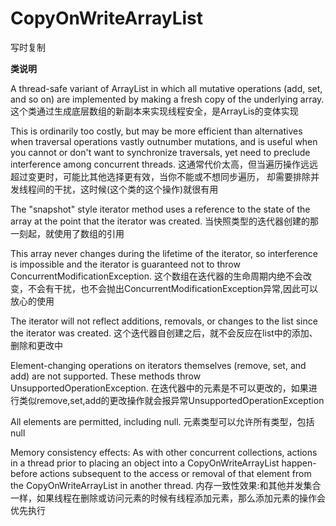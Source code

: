 # CopyOnWriteArrayList

写时复制



**类说明**

A thread-safe variant of ArrayList in which all mutative operations (add, set, and so on) are implemented by making a fresh copy of the underlying array.
这个类通过生成底层数组的新副本来实现线程安全，是ArrayLis的变体实现

This is ordinarily too costly, but may be more efficient than alternatives when traversal operations vastly outnumber mutations, and is useful when you cannot or don't want to synchronize traversals, yet need to preclude interference among concurrent threads.
这通常代价太高，但当遍历操作远远超过变更时，可能比其他选择更有效，当你不能或不想同步遍历，
却需要排除并发线程间的干扰，这时候(这个类的这个操作)就很有用

The "snapshot" style iterator method uses a reference to the state of the array at the point that the iterator was created.
当快照类型的迭代器创建的那一刻起，就使用了数组的引用

This array never changes during the lifetime of the iterator, so interference is impossible and the iterator is guaranteed not to throw ConcurrentModificationException.
这个数组在迭代器的生命周期内绝不会改变，不会有干扰，也不会抛出ConcurrentModificationException异常,因此可以放心的使用

The iterator will not reflect additions, removals, or changes to the list since the iterator was created.
这个迭代器自创建之后，就不会反应在list中的添加、删除和更改中

Element-changing operations on iterators themselves (remove, set, and add) are not supported.
These methods throw UnsupportedOperationException.
在迭代器中的元素是不可以更改的，如果进行类似remove,set,add的更改操作就会报异常UnsupportedOperationException

All elements are permitted, including null.
元素类型可以允许所有类型，包括null

Memory consistency effects: As with other concurrent collections, actions in a thread prior to placing an object into a CopyOnWriteArrayList happen-before actions subsequent to the access or removal of that element from the CopyOnWriteArrayList in another thread.
内存一致性效果:和其他并发集合一样，如果线程在删除或访问元素的时候有线程添加元素，那么添加元素的操作会优先执行